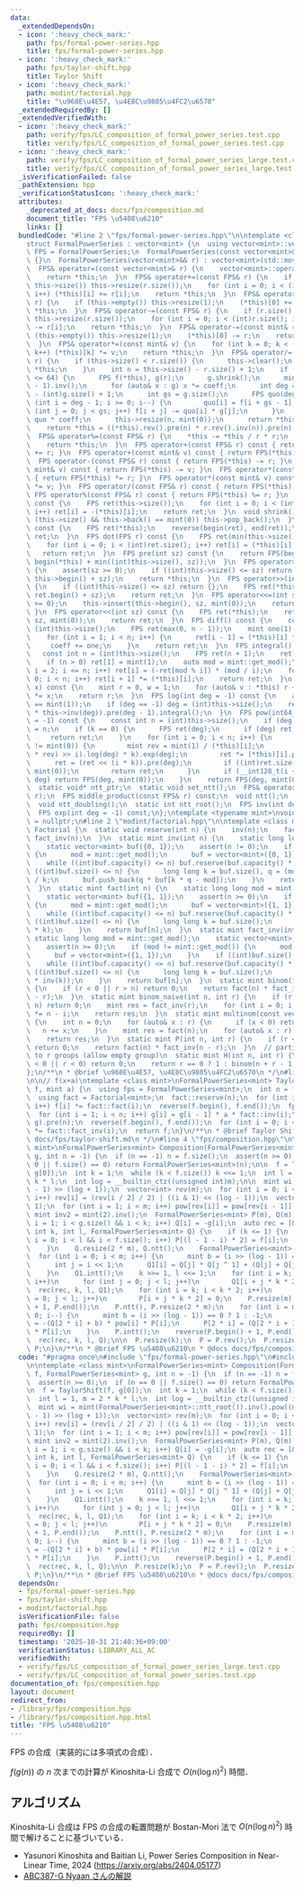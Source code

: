 ```yaml
---
data:
  _extendedDependsOn:
  - icon: ':heavy_check_mark:'
    path: fps/formal-power-series.hpp
    title: fps/formal-power-series.hpp
  - icon: ':heavy_check_mark:'
    path: fps/taylor-shift.hpp
    title: Taylor Shift
  - icon: ':heavy_check_mark:'
    path: modint/factorial.hpp
    title: "\u968E\u4E57, \u4E8C\u9805\u4FC2\u6570"
  _extendedRequiredBy: []
  _extendedVerifiedWith:
  - icon: ':heavy_check_mark:'
    path: verify/fps/LC_composition_of_formal_power_series.test.cpp
    title: verify/fps/LC_composition_of_formal_power_series.test.cpp
  - icon: ':heavy_check_mark:'
    path: verify/fps/LC_composition_of_formal_power_series_large.test.cpp
    title: verify/fps/LC_composition_of_formal_power_series_large.test.cpp
  _isVerificationFailed: false
  _pathExtension: hpp
  _verificationStatusIcon: ':heavy_check_mark:'
  attributes:
    _deprecated_at_docs: docs/fps/composition.md
    document_title: "FPS \u5408\u6210"
    links: []
  bundledCode: "#line 2 \"fps/formal-power-series.hpp\"\n\ntemplate <class mint>\n\
    struct FormalPowerSeries : vector<mint> {\n  using vector<mint>::vector;\n  using\
    \ FPS = FormalPowerSeries;\n  FormalPowerSeries(const vector<mint>& r) : vector<mint>(r)\
    \ {}\n  FormalPowerSeries(vector<mint>&& r) : vector<mint>(std::move(r)) {}\n\
    \  FPS& operator=(const vector<mint>& r) {\n    vector<mint>::operator=(r);\n\
    \    return *this;\n  }\n  FPS& operator+=(const FPS& r) {\n    if (r.size() >\
    \ this->size()) this->resize(r.size());\n    for (int i = 0; i < (int)r.size();\
    \ i++) (*this)[i] += r[i];\n    return *this;\n  }\n  FPS& operator+=(const mint&\
    \ r) {\n    if (this->empty()) this->resize(1);\n    (*this)[0] += r;\n    return\
    \ *this;\n  }\n  FPS& operator-=(const FPS& r) {\n    if (r.size() > this->size())\
    \ this->resize(r.size());\n    for (int i = 0; i < (int)r.size(); i++) (*this)[i]\
    \ -= r[i];\n    return *this;\n  }\n  FPS& operator-=(const mint& r) {\n    if\
    \ (this->empty()) this->resize(1);\n    (*this)[0] -= r;\n    return *this;\n\
    \  }\n  FPS& operator*=(const mint& v) {\n    for (int k = 0; k < (int)this->size();\
    \ k++) (*this)[k] *= v;\n    return *this;\n  }\n  FPS& operator/=(const FPS&\
    \ r) {\n    if (this->size() < r.size()) {\n      this->clear();\n      return\
    \ *this;\n    }\n    int n = this->size() - r.size() + 1;\n    if ((int)r.size()\
    \ <= 64) {\n      FPS f(*this), g(r);\n      g.shrink();\n      mint coeff = g.at(g.size()\
    \ - 1).inv();\n      for (auto& x : g) x *= coeff;\n      int deg = (int)f.size()\
    \ - (int)g.size() + 1;\n      int gs = g.size();\n      FPS quo(deg);\n      for\
    \ (int i = deg - 1; i >= 0; i--) {\n        quo[i] = f[i + gs - 1];\n        for\
    \ (int j = 0; j < gs; j++) f[i + j] -= quo[i] * g[j];\n      }\n      *this =\
    \ quo * coeff;\n      this->resize(n, mint(0));\n      return *this;\n    }\n\
    \    return *this = ((*this).rev().pre(n) * r.rev().inv(n)).pre(n).rev();\n  }\n\
    \  FPS& operator%=(const FPS& r) {\n    *this -= *this / r * r;\n    shrink();\n\
    \    return *this;\n  }\n  FPS operator+(const FPS& r) const { return FPS(*this)\
    \ += r; }\n  FPS operator+(const mint& v) const { return FPS(*this) += v; }\n\
    \  FPS operator-(const FPS& r) const { return FPS(*this) -= r; }\n  FPS operator-(const\
    \ mint& v) const { return FPS(*this) -= v; }\n  FPS operator*(const FPS& r) const\
    \ { return FPS(*this) *= r; }\n  FPS operator*(const mint& v) const { return FPS(*this)\
    \ *= v; }\n  FPS operator/(const FPS& r) const { return FPS(*this) /= r; }\n \
    \ FPS operator%(const FPS& r) const { return FPS(*this) %= r; }\n  FPS operator-()\
    \ const {\n    FPS ret(this->size());\n    for (int i = 0; i < (int)this->size();\
    \ i++) ret[i] = -(*this)[i];\n    return ret;\n  }\n  void shrink() {\n    while\
    \ (this->size() && this->back() == mint(0)) this->pop_back();\n  }\n  FPS rev()\
    \ const {\n    FPS ret(*this);\n    reverse(begin(ret), end(ret));\n    return\
    \ ret;\n  }\n  FPS dot(FPS r) const {\n    FPS ret(min(this->size(), r.size()));\n\
    \    for (int i = 0; i < (int)ret.size(); i++) ret[i] = (*this)[i] * r[i];\n \
    \   return ret;\n  }\n  FPS pre(int sz) const {\n    return FPS(begin(*this),\
    \ begin(*this) + min((int)this->size(), sz));\n  }\n  FPS operator>>=(int sz)\
    \ {\n    assert(sz >= 0);\n    if ((int)this->size() <= sz) return {};\n    this->erase(this->begin(),\
    \ this->begin() + sz);\n    return *this;\n  }\n  FPS operator>>(int sz) const\
    \ {\n    if ((int)this->size() <= sz) return {};\n    FPS ret(*this);\n    ret.erase(ret.begin(),\
    \ ret.begin() + sz);\n    return ret;\n  }\n  FPS operator<<=(int sz) {\n    assert(sz\
    \ >= 0);\n    this->insert(this->begin(), sz, mint(0));\n    return *this;\n \
    \ }\n  FPS operator<<(int sz) const {\n    FPS ret(*this);\n    ret.insert(ret.begin(),\
    \ sz, mint(0));\n    return ret;\n  }\n  FPS diff() const {\n    const int n =\
    \ (int)this->size();\n    FPS ret(max(0, n - 1));\n    mint one(1), coeff(1);\n\
    \    for (int i = 1; i < n; i++) {\n      ret[i - 1] = (*this)[i] * coeff;\n \
    \     coeff += one;\n    }\n    return ret;\n  }\n  FPS integral() const {\n \
    \   const int n = (int)this->size();\n    FPS ret(n + 1);\n    ret[0] = mint(0);\n\
    \    if (n > 0) ret[1] = mint(1);\n    auto mod = mint::get_mod();\n    for (int\
    \ i = 2; i <= n; i++) ret[i] = (-ret[mod % i]) * (mod / i);\n    for (int i =\
    \ 0; i < n; i++) ret[i + 1] *= (*this)[i];\n    return ret;\n  }\n  mint eval(mint\
    \ x) const {\n    mint r = 0, w = 1;\n    for (auto& v : *this) r += w * v, w\
    \ *= x;\n    return r;\n  }\n  FPS log(int deg = -1) const {\n    assert((*this)[0]\
    \ == mint(1));\n    if (deg == -1) deg = (int)this->size();\n    return (this->diff()\
    \ * this->inv(deg)).pre(deg - 1).integral();\n  }\n  FPS pow(int64_t k, int deg\
    \ = -1) const {\n    const int n = (int)this->size();\n    if (deg == -1) deg\
    \ = n;\n    if (k == 0) {\n      FPS ret(deg);\n      if (deg) ret[0] = 1;\n \
    \     return ret;\n    }\n    for (int i = 0; i < n; i++) {\n      if ((*this)[i]\
    \ != mint(0)) {\n        mint rev = mint(1) / (*this)[i];\n        FPS ret = (((*this\
    \ * rev) >> i).log(deg) * k).exp(deg);\n        ret *= (*this)[i].pow(k);\n  \
    \      ret = (ret << (i * k)).pre(deg);\n        if ((int)ret.size() < deg) ret.resize(deg,\
    \ mint(0));\n        return ret;\n      }\n      if (__int128_t(i + 1) * k >=\
    \ deg) return FPS(deg, mint(0));\n    }\n    return FPS(deg, mint(0));\n  }\n\n\
    \  static void* ntt_ptr;\n  static void set_ntt();\n  FPS& operator*=(const FPS&\
    \ r);\n  FPS middle_product(const FPS& r) const;\n  void ntt();\n  void intt();\n\
    \  void ntt_doubling();\n  static int ntt_root();\n  FPS inv(int deg = -1) const;\n\
    \  FPS exp(int deg = -1) const;\n};\ntemplate <typename mint>\nvoid* FormalPowerSeries<mint>::ntt_ptr\
    \ = nullptr;\n#line 2 \"modint/factorial.hpp\"\n\ntemplate <class mint>\nstruct\
    \ Factorial {\n  static void reserve(int n) {\n    inv(n);\n    fact(n);\n   \
    \ fact_inv(n);\n  }\n  static mint inv(int n) {\n    static long long mod = mint::get_mod();\n\
    \    static vector<mint> buf({0, 1});\n    assert(n != 0);\n    if (mod != mint::get_mod())\
    \ {\n      mod = mint::get_mod();\n      buf = vector<mint>({0, 1});\n    }\n\
    \    while ((int)buf.capacity() <= n) buf.reserve(buf.capacity() * 2);\n    while\
    \ ((int)buf.size() <= n) {\n      long long k = buf.size(), q = (mod + k - 1)\
    \ / k;\n      buf.push_back(q * buf[k * q - mod]);\n    }\n    return buf[n];\n\
    \  }\n  static mint fact(int n) {\n    static long long mod = mint::get_mod();\n\
    \    static vector<mint> buf({1, 1});\n    assert(n >= 0);\n    if (mod != mint::get_mod())\
    \ {\n      mod = mint::get_mod();\n      buf = vector<mint>({1, 1});\n    }\n\
    \    while ((int)buf.capacity() <= n) buf.reserve(buf.capacity() * 2);\n    while\
    \ ((int)buf.size() <= n) {\n      long long k = buf.size();\n      buf.push_back(buf.back()\
    \ * k);\n    }\n    return buf[n];\n  }\n  static mint fact_inv(int n) {\n   \
    \ static long long mod = mint::get_mod();\n    static vector<mint> buf({1, 1});\n\
    \    assert(n >= 0);\n    if (mod != mint::get_mod()) {\n      mod = mint::get_mod();\n\
    \      buf = vector<mint>({1, 1});\n    }\n    if ((int)buf.size() <= n) inv(n);\n\
    \    while ((int)buf.capacity() <= n) buf.reserve(buf.capacity() * 2);\n    while\
    \ ((int)buf.size() <= n) {\n      long long k = buf.size();\n      buf.push_back(buf.back()\
    \ * inv(k));\n    }\n    return buf[n];\n  }\n  static mint binom(int n, int r)\
    \ {\n    if (r < 0 || r > n) return 0;\n    return fact(n) * fact_inv(r) * fact_inv(n\
    \ - r);\n  }\n  static mint binom_naive(int n, int r) {\n    if (r < 0 || r >\
    \ n) return 0;\n    mint res = fact_inv(r);\n    for (int i = 0; i < r; i++) res\
    \ *= n - i;\n    return res;\n  }\n  static mint multinom(const vector<int>& r)\
    \ {\n    int n = 0;\n    for (auto& x : r) {\n      if (x < 0) return 0;\n   \
    \   n += x;\n    }\n    mint res = fact(n);\n    for (auto& x : r) res *= fact_inv(x);\n\
    \    return res;\n  }\n  static mint P(int n, int r) {\n    if (r < 0 || r > n)\
    \ return 0;\n    return fact(n) * fact_inv(n - r);\n  }\n  // partition n items\
    \ to r groups (allow empty group)\n  static mint H(int n, int r) {\n    if (n\
    \ < 0 || r < 0) return 0;\n    return r == 0 ? 1 : binom(n + r - 1, r);\n  }\n\
    };\n/**\n * @brief \u968E\u4E57, \u4E8C\u9805\u4FC2\u6570\n */\n#line 4 \"fps/taylor-shift.hpp\"\
    \n\n// f(x+a)\ntemplate <class mint>\nFormalPowerSeries<mint> TaylorShift(FormalPowerSeries<mint>\
    \ f, mint a) {\n  using fps = FormalPowerSeries<mint>;\n  int n = f.size();\n\
    \  using fact = Factorial<mint>;\n  fact::reserve(n);\n  for (int i = 0; i < n;\
    \ i++) f[i] *= fact::fact(i);\n  reverse(f.begin(), f.end());\n  fps g(n, mint(1));\n\
    \  for (int i = 1; i < n; i++) g[i] = g[i - 1] * a * fact::inv(i);\n  f = (f *\
    \ g).pre(n);\n  reverse(f.begin(), f.end());\n  for (int i = 0; i < n; i++) f[i]\
    \ *= fact::fact_inv(i);\n  return f;\n}\n/**\n * @brief Taylor Shift\n * @docs\
    \ docs/fps/taylor-shift.md\n */\n#line 4 \"fps/composition.hpp\"\n\ntemplate <class\
    \ mint>\nFormalPowerSeries<mint> Composition(FormalPowerSeries<mint> f, FormalPowerSeries<mint>\
    \ g, int n = -1) {\n  if (n == -1) n = f.size();\n  assert(n >= 0);\n  if (n ==\
    \ 0 || f.size() == 0) return FormalPowerSeries<mint>(n);\n\n  f = TaylorShift(f,\
    \ g[0]);\n  int k = 1;\n  while (k < f.size()) k <<= 1;\n  int l = 1, m = 2 *\
    \ k * l;\n  int log = __builtin_ctz((unsigned int)m);\n\n  mint wi = mint(FormalPowerSeries<mint>::ntt_root()).inv().pow((mint::get_mod()\
    \ - 1) >> (log + 1));\n  vector<int> rev(m);\n  for (int i = 0; i < rev.size();\
    \ i++) rev[i] = (rev[i / 2] / 2) | ((i & 1) << (log - 1));\n  vector<mint> pow(m,\
    \ 1);\n  for (int i = 1; i < m; i++) pow[rev[i]] = pow[rev[i - 1]] * wi;\n\n \
    \ mint inv2 = mint(2).inv();\n  FormalPowerSeries<mint> P(m), Q(m);\n  for (int\
    \ i = 1; i < g.size() && i < k; i++) Q[i] = -g[i];\n  auto rec = [&](auto rec,\
    \ int k, int l, FormalPowerSeries<mint> Q) {\n    if (k <= 1) {\n      for (int\
    \ i = 0; i < l && i < f.size(); i++) P[(l - 1 - i) * 2] = f[i];\n      return;\n\
    \    }\n    Q.resize(2 * m), Q.ntt();\n    FormalPowerSeries<mint> Q1(m);\n  \
    \  for (int i = 0; i < m; i++) {\n      mint b = (i >> (log - 1)) == 0 ? 1 : -1;\n\
    \      int j = i << 1;\n      Q1[i] = Q[j] * Q[j ^ 1] + (Q[j] + Q[j ^ 1]) * b;\n\
    \    }\n    Q1.intt();\n    k >>= 1, l <<= 1;\n    for (int i = k; i < k * 2;\
    \ i++)\n      for (int j = 0; j < l; j++)\n        Q1[i + j * k * 2] = 0;\n  \
    \  rec(rec, k, l, Q1);\n    for (int i = k; i < k * 2; i++)\n      for (int j\
    \ = 0; j < l; j++)\n        P[i + j * k * 2] = 0;\n    P.resize(m);\n    reverse(P.begin()\
    \ + 1, P.end());\n    P.ntt(), P.resize(2 * m);\n    for (int i = m - 1; i >=\
    \ 0; i--) {\n      mint b = (i >> (log - 1)) == 0 ? 1 : -1;\n      P[2 * i + 1]\
    \ = -(Q[2 * i] + b) * pow[i] * P[i];\n      P[2 * i] = (Q[2 * i + 1] + b) * pow[i]\
    \ * P[i];\n    }\n    P.intt();\n    reverse(P.begin() + 1, P.end());\n  };\n\
    \  rec(rec, k, l, Q);\n\n  P.resize(k);\n  P = P.rev();\n  P.resize(n);\n  return\
    \ P;\n}\n/**\n * @brief FPS \u5408\u6210\n * @docs docs/fps/composition.md\n */\n"
  code: "#pragma once\n#include \"fps/formal-power-series.hpp\"\n#include \"fps/taylor-shift.hpp\"\
    \n\ntemplate <class mint>\nFormalPowerSeries<mint> Composition(FormalPowerSeries<mint>\
    \ f, FormalPowerSeries<mint> g, int n = -1) {\n  if (n == -1) n = f.size();\n\
    \  assert(n >= 0);\n  if (n == 0 || f.size() == 0) return FormalPowerSeries<mint>(n);\n\
    \n  f = TaylorShift(f, g[0]);\n  int k = 1;\n  while (k < f.size()) k <<= 1;\n\
    \  int l = 1, m = 2 * k * l;\n  int log = __builtin_ctz((unsigned int)m);\n\n\
    \  mint wi = mint(FormalPowerSeries<mint>::ntt_root()).inv().pow((mint::get_mod()\
    \ - 1) >> (log + 1));\n  vector<int> rev(m);\n  for (int i = 0; i < rev.size();\
    \ i++) rev[i] = (rev[i / 2] / 2) | ((i & 1) << (log - 1));\n  vector<mint> pow(m,\
    \ 1);\n  for (int i = 1; i < m; i++) pow[rev[i]] = pow[rev[i - 1]] * wi;\n\n \
    \ mint inv2 = mint(2).inv();\n  FormalPowerSeries<mint> P(m), Q(m);\n  for (int\
    \ i = 1; i < g.size() && i < k; i++) Q[i] = -g[i];\n  auto rec = [&](auto rec,\
    \ int k, int l, FormalPowerSeries<mint> Q) {\n    if (k <= 1) {\n      for (int\
    \ i = 0; i < l && i < f.size(); i++) P[(l - 1 - i) * 2] = f[i];\n      return;\n\
    \    }\n    Q.resize(2 * m), Q.ntt();\n    FormalPowerSeries<mint> Q1(m);\n  \
    \  for (int i = 0; i < m; i++) {\n      mint b = (i >> (log - 1)) == 0 ? 1 : -1;\n\
    \      int j = i << 1;\n      Q1[i] = Q[j] * Q[j ^ 1] + (Q[j] + Q[j ^ 1]) * b;\n\
    \    }\n    Q1.intt();\n    k >>= 1, l <<= 1;\n    for (int i = k; i < k * 2;\
    \ i++)\n      for (int j = 0; j < l; j++)\n        Q1[i + j * k * 2] = 0;\n  \
    \  rec(rec, k, l, Q1);\n    for (int i = k; i < k * 2; i++)\n      for (int j\
    \ = 0; j < l; j++)\n        P[i + j * k * 2] = 0;\n    P.resize(m);\n    reverse(P.begin()\
    \ + 1, P.end());\n    P.ntt(), P.resize(2 * m);\n    for (int i = m - 1; i >=\
    \ 0; i--) {\n      mint b = (i >> (log - 1)) == 0 ? 1 : -1;\n      P[2 * i + 1]\
    \ = -(Q[2 * i] + b) * pow[i] * P[i];\n      P[2 * i] = (Q[2 * i + 1] + b) * pow[i]\
    \ * P[i];\n    }\n    P.intt();\n    reverse(P.begin() + 1, P.end());\n  };\n\
    \  rec(rec, k, l, Q);\n\n  P.resize(k);\n  P = P.rev();\n  P.resize(n);\n  return\
    \ P;\n}\n/**\n * @brief FPS \u5408\u6210\n * @docs docs/fps/composition.md\n */"
  dependsOn:
  - fps/formal-power-series.hpp
  - fps/taylor-shift.hpp
  - modint/factorial.hpp
  isVerificationFile: false
  path: fps/composition.hpp
  requiredBy: []
  timestamp: '2025-10-31 21:40:36+09:00'
  verificationStatus: LIBRARY_ALL_AC
  verifiedWith:
  - verify/fps/LC_composition_of_formal_power_series_large.test.cpp
  - verify/fps/LC_composition_of_formal_power_series.test.cpp
documentation_of: fps/composition.hpp
layout: document
redirect_from:
- /library/fps/composition.hpp
- /library/fps/composition.hpp.html
title: "FPS \u5408\u6210"
---
```

FPS の合成（実装的には多項式の合成）．

$f(g(n))$ の $n$ 次までの計算が Kinoshita-Li 合成で $O(n(\log n)^2)$ 時間．

## アルゴリズム

Kinoshita-Li 合成は FPS の合成の転置問題が Bostan-Mori 法で $O(n(\log n)^2)$ 時間で解けることに基づいている．

- Yasunori Kinoshita and Baitian Li, Power Series Composition in Near-Linear Time, 2024 (https://arxiv.org/abs/2404.05177)
- [ABC387-G Nyaan さんの解説](https://atcoder.jp/contests/abc387/editorial/11727)

